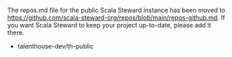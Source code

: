 The repos.md file for the public Scala Steward instance has been moved to
<https://github.com/scala-steward-org/repos/blob/main/repos-github.md>.
If you want Scala Steward to keep your project up-to-date, please add it there.

- talenthouse-dev/th-public
